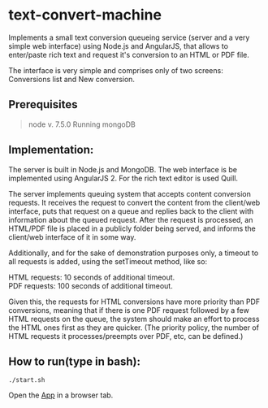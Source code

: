 # text-convert-machine

Implements a small text conversion queueing service (server and a very simple web interface) using Node.js and AngularJS, that allows to enter/paste rich text and request it's conversion to an HTML or PDF file.

The interface is very simple and comprises only of two screens: Conversions list and New conversion. 

## Prerequisites

> node v. 7.5.0
> Running mongoDB

## Implementation:

The server is built in Node.js and MongoDB.
The web interface is be implemented using AngularJS 2. 
For the rich text editor is used Quill.

The server implements queuing system that accepts content conversion requests. It receives the request to convert the content from the client/web interface, puts that request on a queue and replies back to the client with information about the queued request. After the request is processed, an HTML/PDF file is placed in a publicly folder being served, and informs the client/web interface of it in some way.

Additionally, and for the sake of demonstration purposes only, a timeout to all requests is added, using the setTimeout method, like so:

HTML requests: 10 seconds of additional timeout.  
PDF requests: 100 seconds of additional timeout.

Given this, the requests for HTML conversions have more priority than PDF conversions, meaning that if there is one PDF request followed by a few HTML requests on the queue, the system should make an effort to process the HTML ones first as they are quicker. (The priority policy, the number of HTML requests it processes/preempts over PDF, etc, can be defined.)

## How to run(type in bash):

`./start.sh`

Open the [App](http://localhost:4200) in a browser tab.